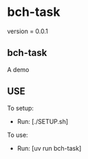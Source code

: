 # bch-task

version = 0.0.1

## bch-task

A demo

## USE

To setup:
- Run: [./SETUP.sh]

To use:
- Run: [uv run bch-task]
